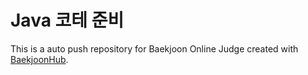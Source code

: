 # Java 코테 준비
This is a auto push repository for Baekjoon Online Judge created with [BaekjoonHub](https://github.com/BaekjoonHub/BaekjoonHub).
